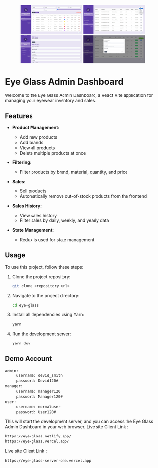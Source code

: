 <div align="center">
  <img src="readmeAssets/eye-glass.jpg" alt="Eye Glass Admin Dashboard" width="200"/>
  <img src="readmeAssets/sell-history.jpg" alt="Eye Glass sell History" width="200"/>
  <img src="readmeAssets/add-product-add-brand.jpg" alt="Eye Glass Add Product" width="200"/>
  <img src="readmeAssets/sell-product.jpg" alt="Eye Glass Product" width="200"/>
</div>

# Eye Glass Admin Dashboard

Welcome to the Eye Glass Admin Dashboard, a React Vite application for managing your eyewear inventory and sales.

## Features

- **Product Management:**

  - Add new products
  - Add brands
  - View all products
  - Delete multiple products at once

- **Filtering:**

  - Filter products by brand, material, quantity, and price

- **Sales:**

  - Sell products
  - Automatically remove out-of-stock products from the frontend

- **Sales History:**

  - View sales history
  - Filter sales by daily, weekly, and yearly data

- **State Management:**
  - Redux is used for state management

## Usage

To use this project, follow these steps:

1. Clone the project repository:

   ```bash
   git clone <repository_url>

   ```

2. Navigate to the project directory:

   ```bash
   cd eye-glass

   ```

3. Install all dependencies using Yarn:

   ```bash
   yarn

   ```

4. Run the development server:
   ```bash
   yarn dev
   ```
## Demo Account
```bash  
admin:    
     username: devid_smith  
     password: Devid120#  
manager:  
     username: manager120  
     password: Manager120#  
user:   
     username: normaluser  
     password: User120#
```
This will start the development server, and you can access the Eye Glass Admin Dashboard in your web browser.
Live site Client Link :

   ```bash
   https://eye-glass.netlify.app/
   https://eye-glass.vercel.app/

   ```
Live site Client Link :
  ```bash
  https://eye-glass-server-one.vercel.app
  ```
